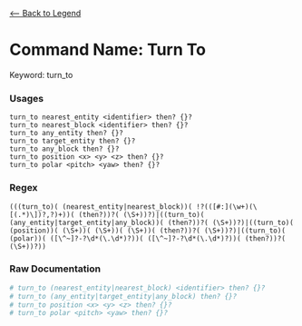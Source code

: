 [<-- Back to Legend](../legend.md)

# Command Name: Turn To
Keyword: turn_to

### Usages
```
turn_to nearest_entity <identifier> then? {}?
turn_to nearest_block <identifier> then? {}?
turn_to any_entity then? {}?
turn_to target_entity then? {}?
turn_to any_block then? {}?
turn_to position <x> <y> <z> then? {}?
turn_to polar <pitch> <yaw> then? {}?
```

### Regex
```regexp
(((turn_to)( (nearest_entity|nearest_block))( !?(([#:](\w+)(\[(.*)\])?,?)+))( (then?))?( (\S+))?)|((turn_to)( (any_entity|target_entity|any_block))( (then?))?( (\S+))?)|((turn_to)( (position))( (\S+))( (\S+))( (\S+))( (then?))?( (\S+))?)|((turn_to)( (polar))( ([\^~]?-?\d*(\.\d*)?))( ([\^~]?-?\d*(\.\d*)?))( (then?))?( (\S+))?))
```

### Raw Documentation
```yml
# turn_to (nearest_entity|nearest_block) <identifier> then? {}?
# turn_to (any_entity|target_entity|any_block) then? {}?
# turn_to position <x> <y> <z> then? {}?
# turn_to polar <pitch> <yaw> then? {}?
```
